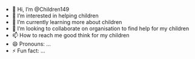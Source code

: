 - 👋 Hi, I’m @Children149
- 👀 I’m interested in helping children 
- 🌱 I’m currently learning more about children 
- 💞️ I’m looking to collaborate on organisation to find help for my children  
- 📫 How to reach me good think for my children 
- 😄 Pronouns: ...
- ⚡ Fun fact: ...

<!---
Children149/Children149 is a ✨ special ✨ repository because its `README.md` (this file) appears on your GitHub profile.
You can click the Preview link to take a look at your changes.
--->
